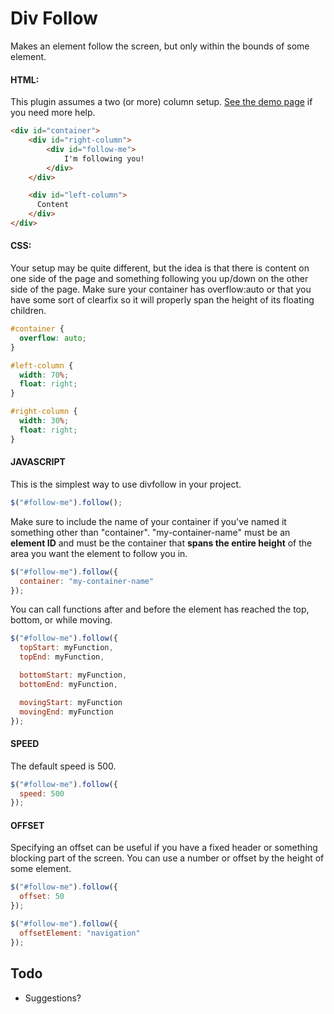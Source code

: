 Div Follow
===========

Makes an element follow the screen, but only within the bounds of some element.


#### HTML:
This plugin assumes a two (or more) column setup. [See the demo page](http://korobu.com/divfollow/demo/) if you need more help.
```html
<div id="container">
    <div id="right-column">
        <div id="follow-me">
            I'm following you!
        </div>
    </div>

    <div id="left-column">
      Content
    </div>
</div>
```

#### CSS:
Your setup may be quite different, but the idea is that there is content on one side of the page and something following you up/down on the other side of the page. Make sure your container has overflow:auto or that you have some sort of clearfix so it will properly span the height of its floating children.
```css
#container {
  overflow: auto;
}

#left-column {
  width: 70%;
  float: right;
}

#right-column {
  width: 30%;
  float: right;
}
```

#### JAVASCRIPT
This is the simplest way to use divfollow in your project.
```javascript
$("#follow-me").follow();
```

Make sure to include the name of your container if you've named it something other than "container". "my-container-name" must be an **element ID** and must be the container that **spans the entire height** of the area you want the element to follow you in.

```javascript
$("#follow-me").follow({
  container: "my-container-name"
});
```

You can call functions after and before the element has reached the top, bottom, or while moving.

```javascript
$("#follow-me").follow({
  topStart: myFunction,
  topEnd: myFunction,

  bottomStart: myFunction,
  bottomEnd: myFunction,

  movingStart: myFunction
  movingEnd: myFunction
});
```

#### SPEED
The default speed is 500.
```javascript
$("#follow-me").follow({
  speed: 500
});
```

#### OFFSET
Specifying an offset can be useful if you have a fixed header or something blocking part of the screen. You can use a number or offset by the height of some element.
```javascript
$("#follow-me").follow({
  offset: 50
});

$("#follow-me").follow({
  offsetElement: "navigation"
});
```

Todo
----
- Suggestions?